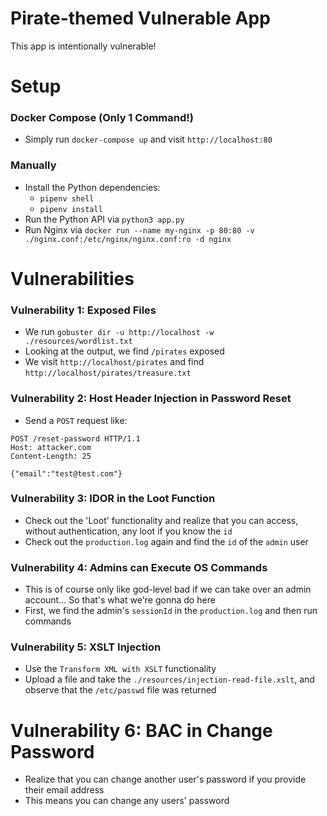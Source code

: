 # Pirate-themed Vulnerable App

This app is intentionally vulnerable!

# Setup

### Docker Compose (Only 1 Command!)

* Simply run `docker-compose up` and visit `http://localhost:80`

### Manually

* Install the Python dependencies: 
    - `pipenv shell`
    - `pipenv install`
* Run the Python API via `python3 app.py`
* Run Nginx via `docker run --name my-nginx -p 80:80 -v ./nginx.conf:/etc/nginx/nginx.conf:ro -d nginx`

# Vulnerabilities

### Vulnerability 1: Exposed Files

* We run `gobuster dir -u http://localhost -w ./resources/wordlist.txt` 
* Looking at the output, we find `/pirates` exposed
* We visit `http://localhost/pirates` and find `http://localhost/pirates/treasure.txt`

### Vulnerability 2: Host Header Injection in Password Reset

* Send a `POST` request like:

```
POST /reset-password HTTP/1.1
Host: attacker.com
Content-Length: 25

{"email":"test@test.com"}
```

### Vulnerability 3: IDOR in the Loot Function

* Check out the 'Loot' functionality and realize that you can access, without authentication, any loot if you know the `id`
* Check out the `production.log` again and find the `id` of the `admin` user

### Vulnerability 4: Admins can Execute OS Commands

* This is of course only like god-level bad if we can take over an admin account... So that's what we're gonna do here
* First, we find the admin's `sessionId` in the `production.log` and then run commands

### Vulnerability 5: XSLT Injection

* Use the `Transform XML with XSLT` functionality
* Upload a file and take the `./resources/injection-read-file.xslt`, and observe that the `/etc/passwd` file was returned

# Vulnerability 6: BAC in Change Password

* Realize that you can change another user's password if you provide their email address
* This means you can change any users' password